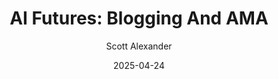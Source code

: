 ---
layout: podcast
title: "AI Futures: Blogging And AMA"
author: Scott Alexander
description: https://www.astralcodexten.com/p/ai-futures-blogging-and-ama
date: 2025-04-24
length: 427312
duration: 107
guid: ai-futures-blogging-and-ama
---